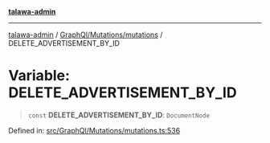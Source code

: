 [**talawa-admin**](../../../../README.md)

***

[talawa-admin](../../../../README.md) / [GraphQl/Mutations/mutations](../README.md) / DELETE\_ADVERTISEMENT\_BY\_ID

# Variable: DELETE\_ADVERTISEMENT\_BY\_ID

> `const` **DELETE\_ADVERTISEMENT\_BY\_ID**: `DocumentNode`

Defined in: [src/GraphQl/Mutations/mutations.ts:536](https://github.com/gautam-divyanshu/talawa-admin/blob/2490b2ea9583ec972ca984b1d93932def1c9f92b/src/GraphQl/Mutations/mutations.ts#L536)
